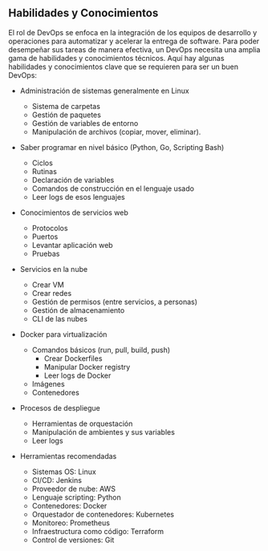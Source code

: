 <h2 align="left"> Habilidades y Conocimientos </h2>

<p align="left"> El rol de DevOps se enfoca en la integración de los equipos de desarrollo y operaciones para automatizar y acelerar la entrega de software. Para poder desempeñar sus tareas de manera efectiva, un DevOps necesita una amplia gama de habilidades y conocimientos técnicos. Aquí hay algunas habilidades y conocimientos clave que se requieren para ser un buen DevOps:

* Administración de sistemas generalmente en Linux
    * Sistema de carpetas
    * Gestión de paquetes
    * Gestión de variables de entorno
    * Manipulación de archivos (copiar, mover, eliminar).
    
* Saber programar en nivel básico (Python, Go, Scripting Bash)
    * Ciclos
    * Rutinas
    * Declaración de variables
    * Comandos de construcción en el lenguaje usado
    * Leer logs de esos lenguajes
    
* Conocimientos de servicios web
    * Protocolos
    * Puertos
    * Levantar aplicación web
    * Pruebas
* Servicios en la nube
    * Crear VM
    * Crear redes
    * Gestión de permisos (entre servicios, a personas)
    * Gestión de almacenamiento
    * CLI de las nubes

* Docker para virtualización
    * Comandos básicos (run, pull, build, push)
        * Crear Dockerfiles
        * Manipular Docker registry
        * Leer logs de Docker
    * Imágenes
    * Contenedores

* Procesos de despliegue
    * Herramientas de orquestación
    * Manipulación de ambientes y sus variables
    * Leer logs

* Herramientas recomendadas
    * Sistemas OS: Linux
    * CI/CD: Jenkins
    * Proveedor de nube: AWS
    * Lenguaje scripting: Python
    * Contenedores: Docker
    * Orquestador de contenedores: Kubernetes
    * Monitoreo: Prometheus
    * Infraestructura como código: Terraform
    * Control de versiones: Git

</p>